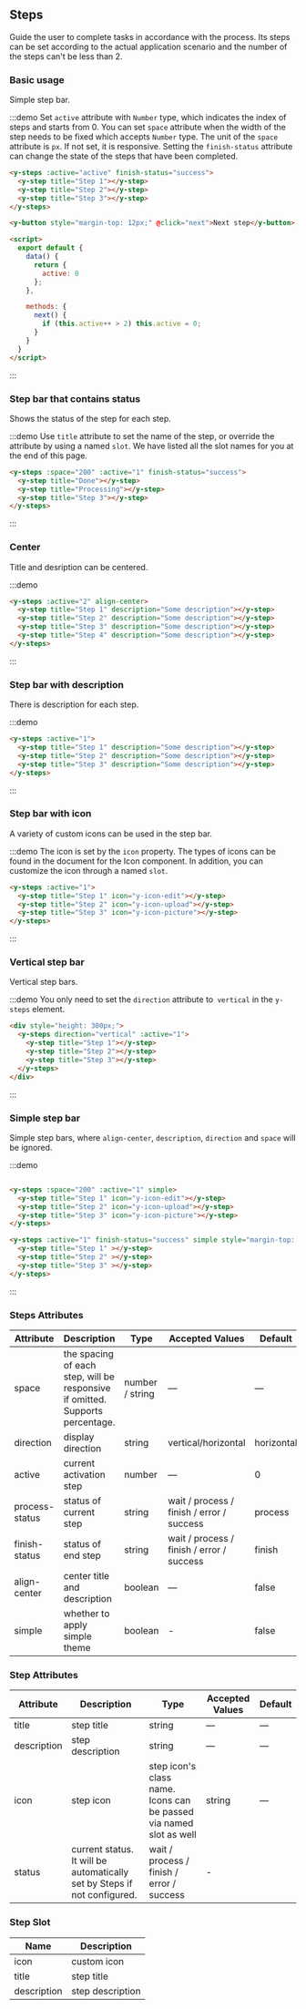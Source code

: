 ## Steps

Guide the user to complete tasks in accordance with the process. Its steps can be set according to the actual application scenario and the number of the steps can't be less than 2.

### Basic usage

Simple step bar.

:::demo Set `active` attribute with `Number` type, which indicates the index of steps and starts from 0. You can set `space` attribute when the width of the step needs to be fixed which accepts `Number` type. The unit of the `space` attribute is `px`. If not set, it is responsive. Setting the `finish-status` attribute can change the state of the steps that have been completed.

```html
<y-steps :active="active" finish-status="success">
  <y-step title="Step 1"></y-step>
  <y-step title="Step 2"></y-step>
  <y-step title="Step 3"></y-step>
</y-steps>

<y-button style="margin-top: 12px;" @click="next">Next step</y-button>

<script>
  export default {
    data() {
      return {
        active: 0
      };
    },

    methods: {
      next() {
        if (this.active++ > 2) this.active = 0;
      }
    }
  }
</script>
```
:::

### Step bar that contains status

Shows the status of the step for each step.

:::demo Use `title` attribute to set the name of the step, or override the attribute by using a named `slot`. We have listed all the slot names for you at the end of this page.

```html
<y-steps :space="200" :active="1" finish-status="success">
  <y-step title="Done"></y-step>
  <y-step title="Processing"></y-step>
  <y-step title="Step 3"></y-step>
</y-steps>
```
:::

### Center

Title and desription can be centered.

:::demo
```html
<y-steps :active="2" align-center>
  <y-step title="Step 1" description="Some description"></y-step>
  <y-step title="Step 2" description="Some description"></y-step>
  <y-step title="Step 3" description="Some description"></y-step>
  <y-step title="Step 4" description="Some description"></y-step>
</y-steps>
```
:::

### Step bar with description

There is description for each step.

:::demo
```html
<y-steps :active="1">
  <y-step title="Step 1" description="Some description"></y-step>
  <y-step title="Step 2" description="Some description"></y-step>
  <y-step title="Step 3" description="Some description"></y-step>
</y-steps>
```
:::

### Step bar with icon

A variety of custom icons can be used in the step bar.

:::demo The icon is set by the `icon` property. The types of icons can be found in the document for the Icon component. In addition, you can customize the icon through a named `slot`.

```html
<y-steps :active="1">
  <y-step title="Step 1" icon="y-icon-edit"></y-step>
  <y-step title="Step 2" icon="y-icon-upload"></y-step>
  <y-step title="Step 3" icon="y-icon-picture"></y-step>
</y-steps>
```
:::

### Vertical step bar

Vertical step bars.

:::demo You only need to set the `direction` attribute to` vertical` in the `y-steps` element.

```html
<div style="height: 300px;">
  <y-steps direction="vertical" :active="1">
    <y-step title="Step 1"></y-step>
    <y-step title="Step 2"></y-step>
    <y-step title="Step 3"></y-step>
  </y-steps>
</div>
```
:::

### Simple step bar
Simple step bars, where `align-center`, `description`, `direction` and `space` will be ignored.

:::demo
```html

<y-steps :space="200" :active="1" simple>
  <y-step title="Step 1" icon="y-icon-edit"></y-step>
  <y-step title="Step 2" icon="y-icon-upload"></y-step>
  <y-step title="Step 3" icon="y-icon-picture"></y-step>
</y-steps>

<y-steps :active="1" finish-status="success" simple style="margin-top: 20px">
  <y-step title="Step 1" ></y-step>
  <y-step title="Step 2" ></y-step>
  <y-step title="Step 3" ></y-step>
</y-steps>
```
:::

### Steps Attributes

| Attribute      | Description          | Type      | Accepted Values       | Default  |
|---------- |-------- |---------- |-------------  |-------- |
| space | the spacing of each step, will be responsive if omitted. Supports percentage. | number / string | — | — |
| direction | display direction | string | vertical/horizontal | horizontal |
| active | current activation step  | number | — | 0 |
| process-status | status of current step | string | wait / process / finish / error / success | process |
| finish-status | status of end step | string | wait / process / finish / error / success | finish |
| align-center | center title and description | boolean | — | false |
| simple | whether to apply simple theme | boolean | - | false |

### Step Attributes
| Attribute      | Description          | Type      | Accepted Values       | Default  |
|---------- |-------- |---------- |-------------  |-------- |
| title | step title | string | — | — |
| description | step description | string | — | — |
| icon | step icon | step icon's class name. Icons can be passed via named slot as well | string | — |
| status | current status. It will be automatically set by Steps if not configured. | wait / process / finish / error / success | - |

### Step Slot
| Name | Description |
|----|----|
| icon | custom icon |
| title | step title |
| description | step description |

